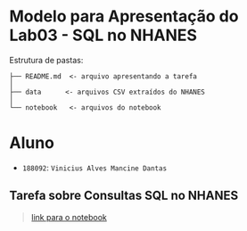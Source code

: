 # Modelo para Apresentação do Lab03 - SQL no NHANES

Estrutura de pastas:

~~~
├── README.md  <- arquivo apresentando a tarefa
│
├── data      <- arquivos CSV extraídos do NHANES
│
└── notebook   <- arquivos do notebook
~~~

# Aluno
* `188092`: `Vinicius Alves Mancine Dantas`

## Tarefa sobre Consultas SQL no NHANES

> [link para o notebook](notebook/lab03-nhanes.ipynb)


